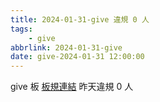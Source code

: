 ```yaml
---
title: 2024-01-31-give 違規 0 人
tags:
    - give
abbrlink: 2024-01-31-give
date: give-2024-01-31 12:00:00
---
```

give 板 [板規連結](https://www.ptt.cc/bbs/give/M.1612495900.A.C32.html)
昨天違規 0 人
